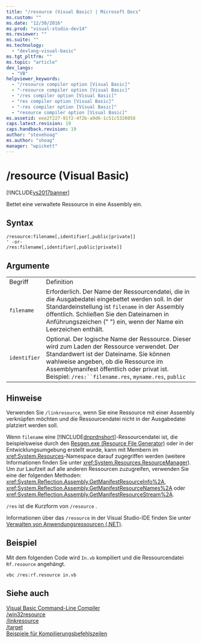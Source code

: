 ```yaml
---
title: "/resource (Visual Basic) | Microsoft Docs"
ms.custom: ""
ms.date: "12/30/2016"
ms.prod: "visual-studio-dev14"
ms.reviewer: ""
ms.suite: ""
ms.technology: 
  - "devlang-visual-basic"
ms.tgt_pltfrm: ""
ms.topic: "article"
dev_langs: 
  - "VB"
helpviewer_keywords: 
  - "/resource compiler option [Visual Basic]"
  - "-resource compiler option [Visual Basic]"
  - "/res compiler option [Visual Basic]"
  - "res compiler option [Visual Basic]"
  - "-res compiler option [Visual Basic]"
  - "resource compiler option [Visual Basic]"
ms.assetid: eee2f227-91f2-4f2b-a9d6-1c51c5320858
caps.latest.revision: 19
caps.handback.revision: 19
author: "stevehoag"
ms.author: "shoag"
manager: "wpickett"
---
```

# /resource (Visual Basic)
[!INCLUDE[vs2017banner](../../../visual-basic/developing-apps/includes/vs2017banner.md)]

Bettet eine verwaltete Ressource in eine Assembly ein.  
  
## Syntax  
  
```  
/resource:filename[,identifier[,public|private]]  
' -or-  
/res:filename[,identifier[,public|private]]  
```  
  
## Argumente  
  
|||  
|-|-|  
|Begriff|Definition|  
|`filename`|Erforderlich.  Der Name der Ressourcendatei, die in die Ausgabedatei eingebettet werden soll.  In der Standardeinstellung ist `filename` in der Assembly öffentlich.  Schließen Sie den Dateinamen in Anführungszeichen \(" "\) ein, wenn der Name ein Leerzeichen enthält.|  
|`identifier`|Optional.  Der logische Name der Ressource. Dieser wird zum Laden der Ressource verwendet.  Der Standardwert ist der Dateiname.  Sie können wahlweise angeben, ob die Ressource im Assemblymanifest öffentlich oder privat ist. Beispiel: `/res:``filename.res`, `myname.res`, `public`|  
  
## Hinweise  
 Verwenden Sie `/linkresource`, wenn Sie eine Ressource mit einer Assembly verknüpfen möchten und die Ressourcendatei nicht in der Ausgabedatei platziert werden soll.  
  
 Wenn `filename` eine [!INCLUDE[dnprdnshort](../../../csharp/getting-started/includes/dnprdnshort-md.md)]\-Ressourcendatei ist, die beispielsweise durch den [Resgen.exe \(Resource File Generator\)](../Topic/Resgen.exe%20\(Resource%20File%20Generator\).md) oder in der Entwicklungsumgebung erstellt wurde, kann mit Membern im <xref:System.Resources>\-Namespace darauf zugegriffen werden \(weitere Informationen finden Sie unter <xref:System.Resources.ResourceManager>\).  Um zur Laufzeit auf alle anderen Ressourcen zuzugreifen, verwenden Sie eine der folgenden Methoden: <xref:System.Reflection.Assembly.GetManifestResourceInfo%2A>, <xref:System.Reflection.Assembly.GetManifestResourceNames%2A> oder <xref:System.Reflection.Assembly.GetManifestResourceStream%2A>.  
  
 `/res` ist die Kurzform von `/resource` .  
  
 Informationen über das `/resource` in der Visual Studio\-IDE finden Sie unter [Verwalten von Anwendungsressourcen \(.NET\)](/visual-studio/ide/managing-application-resources-dotnet).  
  
## Beispiel  
 Mit dem folgenden Code wird `In.vb` kompiliert und die Ressourcendatei `Rf.resource` angehängt.  
  
```  
vbc /res:rf.resource in.vb  
```  
  
## Siehe auch  
 [Visual Basic Command\-Line Compiler](../../../visual-basic/reference/command-line-compiler/index.md)   
 [\/win32resource](../../../visual-basic/reference/command-line-compiler/win32resource.md)   
 [\/linkresource](../../../visual-basic/reference/command-line-compiler/linkresource.md)   
 [\/target](../../../visual-basic/reference/command-line-compiler/target.md)   
 [Beispiele für Kompilierungsbefehlszeilen](../../../visual-basic/reference/command-line-compiler/sample-compilation-command-lines.md)